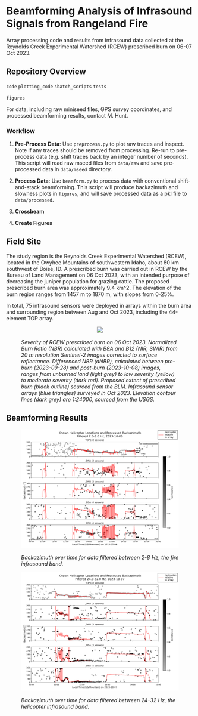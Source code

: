 # Beamforming Analysis of Infrasound Signals from Rangeland Fire
Array processing code and results from infrasound data collected at the Reynolds Creek Experimental Watershed (RCEW) prescribed burn on 06-07 Oct 2023. 


## Repository Overview

`code`
    `plotting_code`
    `sbatch_scripts`
    `tests`

`figures`

For data, including raw miniseed files, GPS survey coordinates, and processed beamforming results, contact M. Hunt.

### Workflow
1. **Pre-Process Data**: Use `preprocess.py` to plot raw traces and inspect. Note if any traces should be removed from processing. Re-run to pre-process data (e.g. shift traces back by an integer number of seconds). This script will read raw mseed files from `data/raw` and save pre-processed data in `data/mseed` directory. 

2. **Process Data**: Use `beamform.py` to process data with conventional shift-and-stack beamforming. This script will produce backazimuth and slowness plots in `figures`, and will save processed data as a pkl file to `data/processed`. 



3. **Crossbeam**

4. **Create Figures**


## Field Site
The study region is the Reynolds Creek Experimental Watershed (RCEW), located in the Owyhee Mountains of southwestern Idaho, about 80 km southwest of Boise, ID. A prescribed burn was carried out in RCEW by the Bureau of Land Management on 06 Oct 2023, with an intended purpose of decreasing the juniper population for grazing cattle. The proposed prescribed burn area was approximately 9.4 km^2. The elevation of the burn region ranges from 1457 m to 1870 m, with slopes from 0-25%.

In total, 75 infrasound sensors were deployed in arrays within the burn area and surrounding region between Aug and Oct 2023, including the 44-element TOP array.

<figure>
<p align="center">
    <img src="figures/burn_severity_map.png" width="400">
    <figcaption> <i> Severity of RCEW prescribed burn on 06 Oct 2023. Normalized Burn Ratio (NBR) calculated with B8A and B12 (NIR, SWIR) from 20 m resolution Sentinel-2 images corrected to surface reflectance. Differenced NBR (dNBR), calculated between pre-burn (2023-09-28) and post-burn (2023-10-08) images, ranges from unburned land (light grey) to low severity (yellow) to moderate severity (dark red). Proposed extent of prescribed burn (black outline) sourced from the BLM. Infrasound sensor arrays (blue triangles) surveyed in Oct 2023. Elevation contour lines (dark grey) are 1:24000, sourced from the USGS. </i> </figcaption>
</p>
</figure>




## Beamforming Results




<figure>
<p align="center">
    <img src="figures/backaz_and_heli_2.0-8.0Hz.png" width="500">
    <figcaption> <i> Backazimuth over time for data filtered between 2-8 Hz, the fire infrasound band. </i> </figcaption>
</p>
</figure>




<figure>
<p align="center">
    <img src="figures/backaz_and_heli_24.0-32.0Hz.png" width="500">
    <figcaption> <i> Backazimuth over time for data filtered between 24-32 Hz, the helicopter infrasound band. </i> </figcaption>
</p>
</figure>
